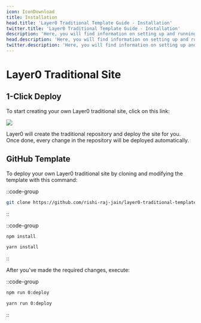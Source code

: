 ```yaml
---
icon: IconDownload
title: Installation
head.title: 'Layer0 Traditional Template Guide - Installation'
twitter.title: 'Layer0 Traditional Template Guide - Installation'
description: 'Here, you will find information on setting up and running a Layer0 project in 2 steps.'
head.description: 'Here, you will find information on setting up and running a Layer0 project in 2 steps.'
twitter.description: 'Here, you will find information on setting up and running a Layer0 project in 2 steps.'
---
```


# Layer0 Traditional Site

## 1-Click Deploy

To start creating your own Layer0 traditional site, click on this link:

<a target="_blank" href="https://app.layer0.co/deploy?repo=https://github.com/rishi-raj-jain/layer0-traditional-template"><img src="https://docs.layer0.co/button.svg" /></a>

Layer0 will create the traditional repository and deploy the site for you. Once done, every change in the repository will be deployed automatically.

## GitHub Template

To deploy your own Layer0 traditional site by cloning and modifying the template with this command:

::code-group
```bash [bash]
git clone https://github.com/rishi-raj-jain/layer0-traditional-template
```
::

::code-group

```bash [yarn]
npm install
```

```bash [npm]
yarn install
```

::

After you've made the required changes, execute:

::code-group

```bash [yarn]
npm run 0:deploy
```

```bash [npm]
yarn run 0:deploy
```

::
